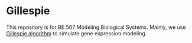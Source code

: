 # Gillespie

This repository is for BE 567 Modeling Biological Systems.
Mainly, we use [Gillespie algorithm](https://en.wikipedia.org/wiki/Gillespie_algorithm) to
simulate gene expression modeling.

